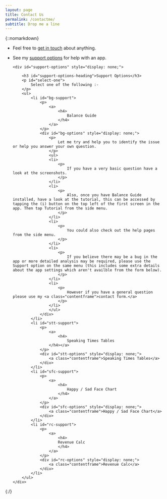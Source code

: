 ```yaml
---
layout: page
title: Contact Us
permalink: /contactme/
subtitle: Drop me a line
---
```


{::nomarkdown}

<ul>
	<li id="get-in-touch">
		<p>
			Feel free to <a href="#" id="show-get-in-touch">get in touch</a> about anything.
		</p>
	</li>
	<li id="support">
		<p>
			See my <a href="#" id="show-support">support options</a> for help with an app.
		</p>
	</li>

	<div id="support-options" style="display: none;">

		<h3 id="support-options-heading">Support Options</h3>
		<p id="select-one">
			Select one of the following :-
		</p>
		<ul>
			<li id="bg-support">
				<p>
					<a>
						<h4>
							Balance Guide
						</h4>
					</a>
				</p>
				<div id="bg-options" style="display: none;">
					<p>
						Let me try and help you to identify the issue or help you answer your own question.
					</p>
					<ul>
					<li>
						<p>
							If you have a very basic question have a look at the screenshots.
						</p>
					</li>
					<li>
						<p>
							Also, once you have Balance Guide installed, have a look at the tutorial, this can be accessed by tapping the (i) button on the top left of the first screen in the app. Then tap Tutorial from the side menu.
						</p>
					</li>
					<li>
						<p>
							You could also check out the help pages from the side menu.
						</p>
					</li>
					<li>
						<p>
							If you believe there may be a bug in the app or more detailed analysis may be required, please use the Support option on the same menu (this includes some extra details about the app settings which aren't availble from the form below).
						</p>
					</li>
					<li>
						<p>
							However if you have a general question please use my <a class="contentframe">contact form.</a>
						</p>
					</li>
					</ul>
				</div>
			</li>
			<li id="stt-support">
				<p>
					<a>
						<h4>
							Speaking Times Tables
					</h4></a>
				</p>
				<div id="stt-options" style="display: none;">
					<a class="contentframe">Speaking Times Tables</a>
				</div>
			</li>
			<li id="sfc-support">
				<p>
					<a>
						<h4>
							Happy / Sad Face Chart
						</h4>
					</a>
				</p>
				<div id="sfc-options" style="display: none;">
					<a class="contentframe">Happy / Sad Face Chart</a>
				</div>
			</li>
			<li id="rc-support">
				<p>
					<a>
						<h4>
						Revenue Calc
						</h4>
					</a>
				</p>
				<div id="rc-options" style="display: none;">
					<a class="contentframe">Revenue Calc</a>
				</div>
			</li>
		</ul>
	</div>
</ul>

<iframe 
src="https://docs.google.com/forms/d/e/1FAIpQLSdtk679xP4RU0H3jh23pWd_dJ-yq0i8TIpAZVg9_Wb8amxBXg/viewform?usp=pp_url&entry.1437266772=&embedded=true";"
name="contentframe"
style="position: relative; width: 100%; display: none;" 
height="922" 
id="contact-iframe"
frameborder="0" 
marginheight="0" 
marginwidth="0">Loading...</iframe>

{:/}
